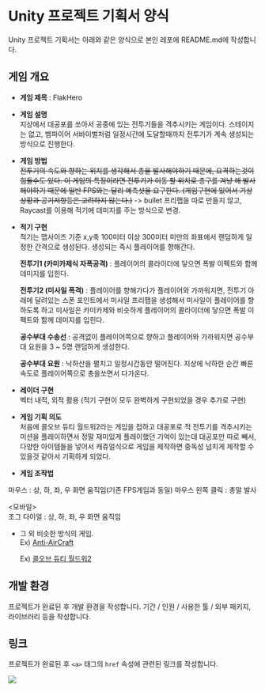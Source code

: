# Unity 프로젝트 기획서 양식
Unity 프로젝트 기획서는 아래와 같은 양식으로
본인 레포에 README.md에 작성합니다.

## 게임 개요

- __게임 제목__ : FlakHero

- __게임 설명__  
   지상에서 대공포를 쏘아서 공중에 있는 전투기들을 격추시키는 게임이다.
   스테이지는 없고, 뱀파이어 서바이벌처럼 일정시간에 도달할때까지 전투기가 계속 생성되는 방식으로 진행한다.

 - __게임 방법__  
   ~~전투기의 속도와 향하는 위치를 생각해서 총을 발사해야하기 때문에, 요격하는것이 힘들수도 있다.
   이 게임의 특징이라면 전투기가 이동 할 위치로 총구를 겨냥 해 발사해야하기 때문에 일반 FPS와는 달리 예측샷을 요구한다. (게임구현에 있어서 기상상황과 공기저항등은 고려하지 않는다.)~~
   -> bullet 프리팹을 따로 만들지 않고, Raycast를 이용해 적기에 데미지를 주는 방식으로 변경.
   

 - __적기 구현__    
   적기는 맵사이즈 기준 x,y축 100미터 이상 300미터 미만의 좌표에서 랜덤하게 일정한 간격으로 생성된다. 생성되는 즉시 플레이어를 향해간다.

   __전투기1 (카미카제식 자폭공격)__ : 플레이어의 콜라이더에 닿으면 폭발 이펙트와 함께 데미지를 입힌다.
   
   __전투기2 (미사일 폭격)__ : 플레이어를 향해가다가 플레이어와 가까워지면, 전투기 아래에 달려있는 스폰 포인트에서 미사일 프리팹을 생성해서 미사일이 플레이어를 향하도록 하고 미사일은 카미카제와 비슷하게 플레이어의 콜라이더에 닿으면 폭발 이펙트와 함께 데미지를 입힌다.

   __공수부대 수송선__ : 공격없이 플레이어쪽으로 향하고 플레이어와 가까워지면 공수부대 요원을 3 ~ 5명 랜덤하게 생성한다. 
   
   __공수부대 요원__ : 낙하산을 펼치고 일정시간동안 떨어진다. 지상에 낙하한 순간 빠른속도로 플레이어쪽으로 총을쏘면서 다가온다. 
  
   
 - __레이더 구현__  
  벡터 내적, 외적 활용 (적기 구현이 모두 완벽하게 구현되었을 경우 추가로 구현)

  - __게임 기획 의도__  
   처음에 콜오브 듀티 월드워2라는 게임을 접하고 대공포로 적 전투기를 격추시키는 미션을 플레이하면서 정말 재미있게 플레이했던 기억이 있는데 대공포만 따로 빼서, 다양한 아이템들을 넣어서 캐쥬얼식으로 게임을 제작하면 중독성 넘치게 제작할 수 있을것 같아서 기획하게 되었다. 
   
  - __게임 조작법__  
 
   <PC>  
      마우스 : 상, 하, 좌, 우 화면 움직임(기존 FPS게임과 동일)
      마우스 왼쪽 클릭 : 총알 발사
  
   <모바일>  
      조그 다이얼 : 상, 하, 좌, 우 화면 움직임
   


 - 그 외 비슷한 방식의 게임.  
   Ex) [Anti-AirCraft](https://play.google.com/store/apps/details?id=com.cirepa.AntiAirCraft2)
      
   Ex) [콜오브 듀티 월드워2](https://youtu.be/N_wM0Rm1eik?t=85)

## 개발 환경
프로젝트가 완료된 후 개발 환경을 작성합니다. 기간 / 인원 / 사용한 툴 / 외부 패키지, 라이브러리 등을 작성합니다.

## 링크
프로젝트가 완료된 후 `<a>` 태그의 `href` 속성에 관련된 링크를 작성합니다.

<a href="https://www.youtube.com"><img src="https://img.shields.io/badge/Youtube-FF0000?style=for-the-badge&logo=Youtube&logoColor=white"></a>

